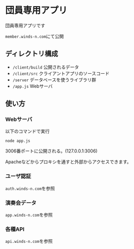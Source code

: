 # 団員専用アプリ

団員専用アプリです

`member.winds-n.com`にて公開

## ディレクトリ構成

- `/client/build` 公開されるデータ
- `/client/src` クライアントアプリのソースコード
- `/server` データベースを使うライブラリ群
- `/app.js` Webサーバ

## 使い方

### Webサーバ

以下のコマンドで実行
```
node app.js
```
3006番ポートに公開される。(127.0.0.1:3006)

Apacheなどからプロキシを通すと外部からアクセスできます。

### ユーザ認証

`auth.winds-n.com`を参照

### 演奏会データ

`app.winds-n.com`を参照

### 各種API

`api.winds-n.com`を参照